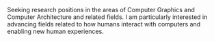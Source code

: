 Seeking research positions in the areas of Computer Graphics and Computer
Architecture and related fields.
I am particularly interested in advancing fields related to how humans
interact with computers and enabling new human experiences.
